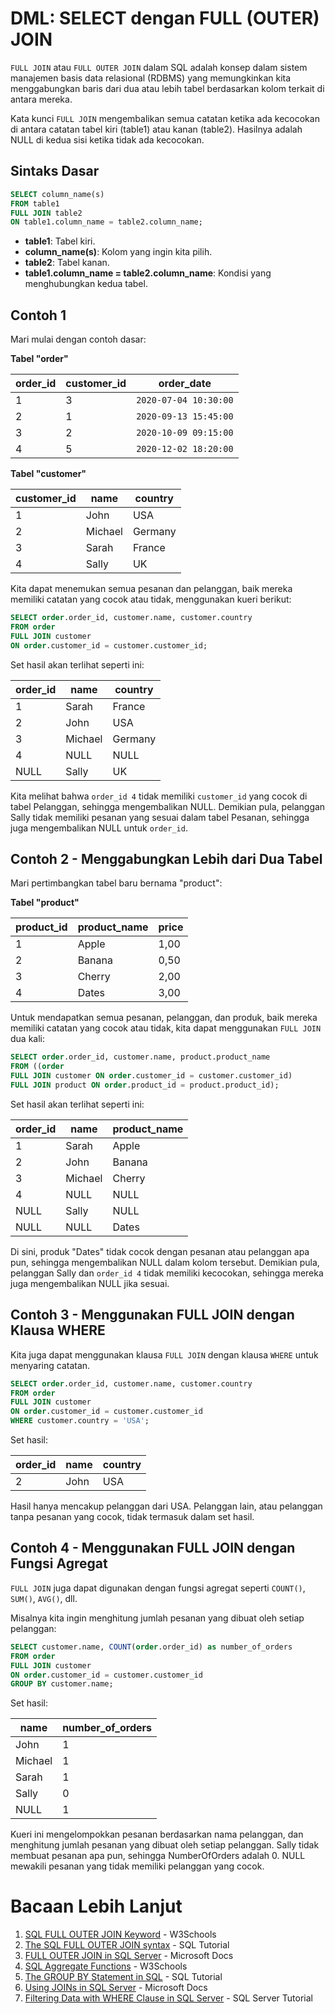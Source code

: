 # DML: SELECT dengan FULL (OUTER) JOIN

`FULL JOIN` atau `FULL OUTER JOIN` dalam SQL adalah konsep dalam sistem manajemen basis data relasional (RDBMS) yang memungkinkan kita menggabungkan baris dari dua atau lebih tabel berdasarkan kolom terkait di antara mereka.

Kata kunci `FULL JOIN` mengembalikan semua catatan ketika ada kecocokan di antara catatan tabel kiri (table1) atau kanan (table2). Hasilnya adalah NULL di kedua sisi ketika tidak ada kecocokan.

## Sintaks Dasar

```sql
SELECT column_name(s)
FROM table1
FULL JOIN table2
ON table1.column_name = table2.column_name;
```

- **table1**: Tabel kiri.
- **column_name(s)**: Kolom yang ingin kita pilih.
- **table2**: Tabel kanan.
- **table1.column_name = table2.column_name**: Kondisi yang menghubungkan kedua tabel.

## Contoh 1

Mari mulai dengan contoh dasar:

**Tabel "order"**

| order_id | customer_id | order_date            |
| -------- | ----------- | --------------------- |
| 1        | 3           | `2020-07-04 10:30:00` |
| 2        | 1           | `2020-09-13 15:45:00` |
| 3        | 2           | `2020-10-09 09:15:00` |
| 4        | 5           | `2020-12-02 18:20:00` |

**Tabel "customer"**

| customer_id | name    | country |
| ----------- | ------- | ------- |
| 1           | John    | USA     |
| 2           | Michael | Germany |
| 3           | Sarah   | France  |
| 4           | Sally   | UK      |

Kita dapat menemukan semua pesanan dan pelanggan, baik mereka memiliki catatan yang cocok atau tidak, menggunakan kueri berikut:

```sql
SELECT order.order_id, customer.name, customer.country
FROM order
FULL JOIN customer
ON order.customer_id = customer.customer_id;
```

Set hasil akan terlihat seperti ini:

| order_id | name    | country |
| -------- | ------- | ------- |
| 1        | Sarah   | France  |
| 2        | John    | USA     |
| 3        | Michael | Germany |
| 4        | NULL    | NULL    |
| NULL     | Sally   | UK      |

Kita melihat bahwa `order_id 4` tidak memiliki `customer_id` yang cocok di tabel Pelanggan, sehingga mengembalikan NULL. Demikian pula, pelanggan Sally tidak memiliki pesanan yang sesuai dalam tabel Pesanan, sehingga juga mengembalikan NULL untuk `order_id`.

## Contoh 2 - Menggabungkan Lebih dari Dua Tabel

Mari pertimbangkan tabel baru bernama "product":

**Tabel "product"**

| product_id | product_name | price |
| ---------- | ------------ | ----- |
| 1          | Apple        | 1,00  |
| 2          | Banana       | 0,50  |
| 3          | Cherry       | 2,00  |
| 4          | Dates        | 3,00  |

Untuk mendapatkan semua pesanan, pelanggan, dan produk, baik mereka memiliki catatan yang cocok atau tidak, kita dapat menggunakan `FULL JOIN` dua kali:

```sql
SELECT order.order_id, customer.name, product.product_name
FROM ((order
FULL JOIN customer ON order.customer_id = customer.customer_id)
FULL JOIN product ON order.product_id = product.product_id);
```

Set hasil akan terlihat seperti ini:

| order_id | name    | product_name |
| -------- | ------- | ------------ |
| 1        | Sarah   | Apple        |
| 2        | John    | Banana       |
| 3        | Michael | Cherry       |
| 4        | NULL    | NULL         |
| NULL     | Sally   | NULL         |
| NULL     | NULL    | Dates        |

Di sini, produk "Dates" tidak cocok dengan pesanan atau pelanggan apa pun, sehingga mengembalikan NULL dalam kolom tersebut. Demikian pula, pelanggan Sally dan `order_id 4` tidak memiliki kecocokan, sehingga mereka juga mengembalikan NULL jika sesuai.

## Contoh 3 - Menggunakan FULL JOIN dengan Klausa WHERE

Kita juga dapat menggunakan klausa `FULL JOIN` dengan klausa `WHERE` untuk menyaring catatan.

```sql
SELECT order.order_id, customer.name, customer.country
FROM order
FULL JOIN customer
ON order.customer_id = customer.customer_id
WHERE customer.country = 'USA';
```

Set hasil:

| order_id | name | country |
| -------- | ---- | ------- |
| 2        | John | USA     |

Hasil hanya mencakup pelanggan dari USA. Pelanggan lain, atau pelanggan tanpa pesanan yang cocok, tidak termasuk dalam set hasil.

## Contoh 4 - Menggunakan FULL JOIN dengan Fungsi Agregat

`FULL JOIN` juga dapat digunakan dengan fungsi agregat seperti `COUNT()`, `SUM()`, `AVG()`, dll.

Misalnya kita ingin menghitung jumlah pesanan yang dibuat oleh setiap pelanggan:

```sql
SELECT customer.name, COUNT(order.order_id) as number_of_orders
FROM order
FULL JOIN customer
ON order.customer_id = customer.customer_id
GROUP BY customer.name;
```

Set hasil:

| name    | number_of_orders |
| ------- | ---------------- |
| John    | 1                |
| Michael | 1                |
| Sarah   | 1                |
| Sally   | 0                |
| NULL    | 1                |

Kueri ini mengelompokkan pesanan berdasarkan nama pelanggan, dan menghitung jumlah pesanan yang dibuat oleh setiap pelanggan. Sally tidak membuat pesanan apa pun, sehingga NumberOfOrders adalah 0. NULL mewakili pesanan yang tidak memiliki pelanggan yang cocok.

# Bacaan Lebih Lanjut

1. [SQL FULL OUTER JOIN Keyword](https://www.w3schools.com/sql/sql_join_full.asp) - W3Schools
2. [The SQL FULL OUTER JOIN syntax](https://www.sqltutorial.org/sql-full-outer-join/) - SQL Tutorial
3. [FULL OUTER JOIN in SQL Server](https://docs.microsoft.com/en-us/sql/t-sql/queries/from-transact-sql?view=sql-server-ver15#full-outer-join) - Microsoft Docs
4. [SQL Aggregate Functions](https://www.w3schools.com/sql/sql_count_avg_sum.asp) - W3Schools
5. [The GROUP BY Statement in SQL](https://www.sqltutorial.org/sql-group-by/) - SQL Tutorial
6. [Using JOINs in SQL Server](https://docs.microsoft.com/en-us/sql/t-sql/queries/select-transact-sql?view=sql-server-ver15#using-joins) - Microsoft Docs
7. [Filtering Data with WHERE Clause in SQL Server](https://www.sqlservertutorial.net/sql-server-basics/sql-server-where/) - SQL Server Tutorial

